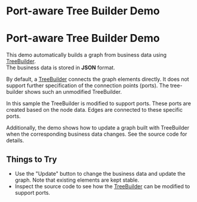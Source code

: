 <!--
 //////////////////////////////////////////////////////////////////////////////
 // @license
 // This file is part of yFiles for HTML 2.6.0.2.
 // Use is subject to license terms.
 //
 // Copyright (c) 2000-2023 by yWorks GmbH, Vor dem Kreuzberg 28,
 // 72070 Tuebingen, Germany. All rights reserved.
 //
 //////////////////////////////////////////////////////////////////////////////
-->
# Port-aware Tree Builder Demo

# Port-aware Tree Builder Demo

This demo automatically builds a graph from business data using [TreeBuilder](https://docs.yworks.com/yfileshtml/#/api/TreeBuilder).  
The business data is stored in **JSON** format.

By default, a [TreeBuilder](https://docs.yworks.com/yfileshtml/#/dguide/graph_builder-TreeBuilder) connects the graph elements directly. It does not support further specification of the connection points (ports). The tree-builder shows such an unmodified TreeBuilder.

In this sample the TreeBuilder is modified to support ports. These ports are created based on the node data. Edges are connected to these specific ports.

Additionally, the demo shows how to update a graph built with TreeBuilder when the corresponding business data changes. See the source code for details.

## Things to Try

- Use the "Update" button to change the business data and update the graph. Note that existing elements are kept stable.
- Inspect the source code to see how the [TreeBuilder](https://docs.yworks.com/yfileshtml/#/api/TreeBuilder) can be modified to support ports.
